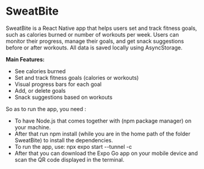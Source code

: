 # SweatBite

SweatBite is a React Native app that helps users set and track fitness goals, such as calories burned or number
of workouts per week. Users can monitor their progress, manage their goals, and get snack suggestions before or after 
workouts. All data is saved locally using AsyncStorage.

**Main Features:**
- See calories burned
- Set and track fitness goals (calories or workouts)
- Visual progress bars for each goal
- Add, or delete goals
- Snack suggestions based on workouts


So as to run the app, you need :

- To have Node.js that comes together with (npm package manager) on your machine.
- After that run npm install (while you are in the home path of the folder SweatBite) to install the dependencies.
- To run the app, use: npx expo start --tunnel -c
- After that you can download the Expo Go app on your mobile device and scan the QR code displayed in the terminal.
